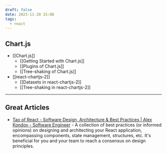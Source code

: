 ```yaml
---
draft: false
date: 2023-11-20 15:08
tags:
  - react
---
```


## Chart.js
- [[Chart.js]]
	- [[Getting Started with Chart.js]]
	- [[Plugins of Chart.js]]
	- [[Tree-shaking of Chart.js]]
- [[react-chartjs-2]]
	- [[Datasets in react-chartjs-2]]
	- [[Tree-shaking in react-chartjs-2]]


---

## Great Articles
- [Tao of React - Software Design, Architecture & Best Practices | Alex Kondov - Software Engineer](https://alexkondov.com/tao-of-react/) - A collection of best practices (or informed opinions) on designing and architecting your React application, encompassing components, state management, structures, etc. It's beneficial for you and your team to reach a consensus on design principles.

